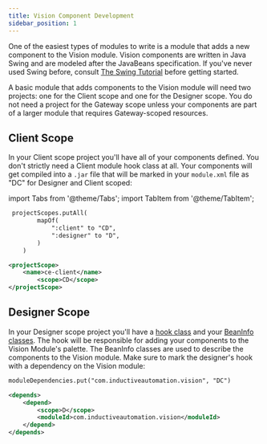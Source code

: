 ```yaml
---
title: Vision Component Development
sidebar_position: 1
---
```

One of the easiest types of modules to write is a module that adds a new component to the Vision module. Vision components are written in Java Swing and are modeled after the JavaBeans specification. If you've never used Swing before, consult [The Swing Tutorial](https://docs.oracle.com/javase/tutorial/uiswing/) before getting started. 

A basic module that adds components to the Vision module will need two projects: one for the Client scope and one for the Designer scope. You do not need a project for the Gateway scope unless your components are part of a larger module that requires Gateway-scoped resources. 

## Client Scope
In your Client scope project you'll have all of your components defined. You don't strictly need a Client module hook class at all. Your components will get compiled into a `.jar` file that will be marked in your `module.xml` file as "DC" for Designer and Client scoped:

import Tabs from '@theme/Tabs';
import TabItem from '@theme/TabItem';

<Tabs groupId="build">
<TabItem value="gradle" label="Gradle"><MDXLayout>

```xml title=build.gradle.kts
 projectScopes.putAll(
        mapOf(
            ":client" to "CD",
            ":designer" to "D",
        )
    )
```
</MDXLayout>
</TabItem>
<TabItem value="maven" label="Maven"><MDXLayout>

```xml title=pom.xml
<projectScope>
    <name>ce-client</name>
        <scope>CD</scope>
</projectScope>
```
</MDXLayout></TabItem>
</Tabs>

## Designer Scope
In your Designer scope project you'll have a [hook class](/docs/vision-development/vision-component-development/designer-hook.md) and your [BeanInfo classes](/docs/vision-development/vision-component-development/beaninfo-classes.md). The hook will be responsible for adding your components to the Vision Module's palette. The BeanInfo classes are used to describe the components to the Vision module. Make sure to mark the designer's hook with a dependency on the Vision module:


<Tabs groupId="build">
<TabItem value="gradle" label="Gradle"><MDXLayout>

```xml title=build.gradle.kts
moduleDependencies.put("com.inductiveautomation.vision", "DC")
```
</MDXLayout>
</TabItem>
<TabItem value="maven" label="Maven"><MDXLayout>

```xml title=pom.xml
<depends>
    <depend>
        <scope>D</scope>
        <moduleId>com.inductiveautomation.vision</moduleId>
    </depend>
</depends>
```
</MDXLayout>
</TabItem>
</Tabs>


